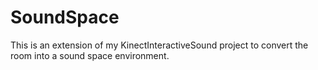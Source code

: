 # SoundSpace
This is an extension of my KinectInteractiveSound project to convert the room into a sound space environment. 
